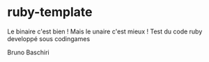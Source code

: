 # ruby-template

Le binaire c'est bien ! Mais le unaire c'est mieux !
Test du code ruby developpé sous codingames

Bruno Baschiri
